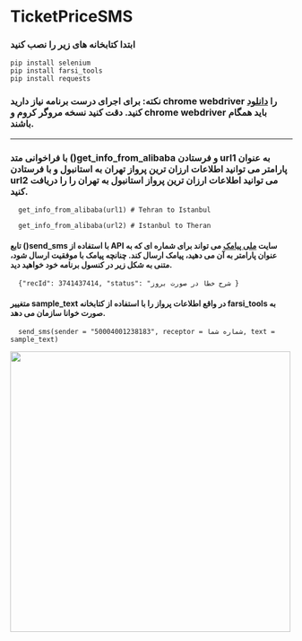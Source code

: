 # TicketPriceSMS
### ابتدا کتابخانه های زیر را نصب کنید
``` pip install selenium ```  
``` pip install farsi_tools ``` \
``` pip install requests ```


### نکته: برای اجرای درست برنامه نیاز دارید chrome webdriver را [دانلود](https://chromedriver.chromium.org/downloads) کنید. دقت کنید نسخه مروگر کروم و **chrome webdriver** باید همگام باشند.

---
### با فراخوانی متد **()get_info_from_alibaba**  و فرستادن **url1** به عنوان پارامتر می توانید اطلاعات ارزان ترین پرواز تهران به استانبول و با فرستادن **url2** می توانید اطلاعات ارزان ترین پرواز استانبول به تهران را را دریافت کنید. 
```
  get_info_from_alibaba(url1) # Tehran to Istanbul

  get_info_from_alibaba(url2) # Istanbul to Theran

```
#### تابع **()send_sms** با استفاده از **API** سایت [ملی پیامک](https://www.melipayamak.com) می تواند برای شماره ای که به عنوان پارامتر به آن می دهید، پیامک ارسال کند. چنانچه پیامک با موفقیت ارسال شود، متنی به شکل زیر در کنسول برنامه خود خواهید دید.
```
  {"recId": 3741437414, "status": "شرح خطا در صورت بروز }
```

#### متغییر sample_text در واقع اطلاعات پرواز را با استفاده از کتابخانه **farsi_tools** به صورت خوانا سازمان می دهد.


```
  send_sms(sender = "50004001238183", receptor = شماره شما, text = sample_text)

```

<img src="assets/img2.png" width="500"> 






